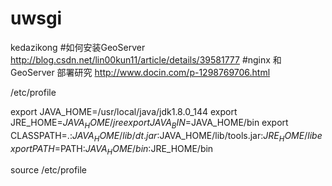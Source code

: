 # uwsgi
kedazikong
#如何安装GeoServer
http://blog.csdn.net/lin00kun11/article/details/39581777
#nginx 和 GeoServer 部署研究
http://www.docin.com/p-1298769706.html

/etc/profile

export JAVA_HOME=/usr/local/java/jdk1.8.0_144
export JRE_HOME=$JAVA_HOME/jre
export JAVA_BIN=$JAVA_HOME/bin
export CLASSPATH=.:$JAVA_HOME/lib/dt.jar:$JAVA_HOME/lib/tools.jar:$JRE_HOME/lib
export PATH=$PATH:$JAVA_HOME/bin:$JRE_HOME/bin

source /etc/profile
